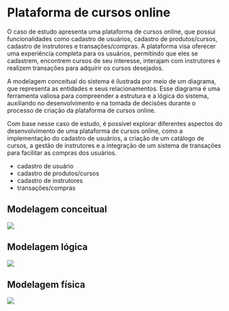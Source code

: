 # Plataforma de cursos online

O caso de estudo apresenta uma plataforma de cursos online, que possui funcionalidades como cadastro de usuários, cadastro de produtos/cursos, cadastro de instrutores e transações/compras. A plataforma visa oferecer uma experiência completa para os usuários, permitindo que eles se cadastrem, encontrem cursos de seu interesse, interajam com instrutores e realizem transações para adquirir os cursos desejados.

A modelagem conceitual do sistema é ilustrada por meio de um diagrama, que representa as entidades e seus relacionamentos. Esse diagrama é uma ferramenta valiosa para compreender a estrutura e a lógica do sistema, auxiliando no desenvolvimento e na tomada de decisões durante o processo de criação da plataforma de cursos online.

Com base nesse caso de estudo, é possível explorar diferentes aspectos do desenvolvimento de uma plataforma de cursos online, como a implementação do cadastro de usuários, a criação de um catálogo de cursos, a gestão de instrutores e a integração de um sistema de transações para facilitar as compras dos usuários.


- cadastro de usuário
- cadastro de produtos/cursos
- cadastro de instrutores
- transações/compras

## Modelagem conceitual
![](doc/modelo-conceitual.png)

## Modelagem lógica
![](doc/modelo-logico.png)

## Modelagem física
![](doc/modelo-fisico.png)